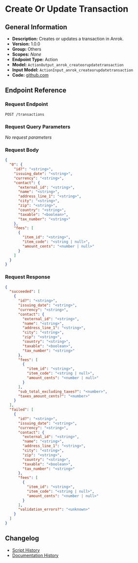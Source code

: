 <!-- BEGIN GENERATED CONTENT -->
# Create Or Update Transaction

## General Information

- **Description:** Creates or updates a transaction in Anrok.
- **Version:** 1.0.0
- **Group:** Others
- **Scopes:** _None_
- **Endpoint Type:** Action
- **Model:** `ActionOutput_anrok_createorupdatetransaction`
- **Input Model:** `ActionInput_anrok_createorupdatetransaction`
- **Code:** [github.com](https://github.com/NangoHQ/integration-templates/tree/main/integrations/anrok/actions/create-or-update-transaction.ts)


## Endpoint Reference

### Request Endpoint

`POST /transactions`

### Request Query Parameters

_No request parameters_

### Request Body

```json
{
  "0": {
    "id?": "<string>",
    "issuing_date": "<string>",
    "currency": "<string>",
    "contact": {
      "external_id": "<string>",
      "name": "<string>",
      "address_line_1": "<string>",
      "city": "<string>",
      "zip": "<string>",
      "country": "<string>",
      "taxable": "<boolean>",
      "tax_number": "<string>"
    },
    "fees": [
      {
        "item_id": "<string>",
        "item_code": "<string | null>",
        "amount_cents": "<number | null>"
      }
    ]
  }
}
```

### Request Response

```json
{
  "succeeded": [
    {
      "id?": "<string>",
      "issuing_date": "<string>",
      "currency": "<string>",
      "contact": {
        "external_id": "<string>",
        "name": "<string>",
        "address_line_1": "<string>",
        "city": "<string>",
        "zip": "<string>",
        "country": "<string>",
        "taxable": "<boolean>",
        "tax_number": "<string>"
      },
      "fees": [
        {
          "item_id": "<string>",
          "item_code": "<string | null>",
          "amount_cents": "<number | null>"
        }
      ],
      "sub_total_excluding_taxes?": "<number>",
      "taxes_amount_cents?": "<number>"
    }
  ],
  "failed": [
    {
      "id?": "<string>",
      "issuing_date": "<string>",
      "currency": "<string>",
      "contact": {
        "external_id": "<string>",
        "name": "<string>",
        "address_line_1": "<string>",
        "city": "<string>",
        "zip": "<string>",
        "country": "<string>",
        "taxable": "<boolean>",
        "tax_number": "<string>"
      },
      "fees": [
        {
          "item_id": "<string>",
          "item_code": "<string | null>",
          "amount_cents": "<number | null>"
        }
      ],
      "validation_errors?": "<unknown>"
    }
  ]
}
```

## Changelog

- [Script History](https://github.com/NangoHQ/integration-templates/commits/main/integrations/anrok/actions/create-or-update-transaction.ts)
- [Documentation History](https://github.com/NangoHQ/integration-templates/commits/main/integrations/anrok/actions/create-or-update-transaction.md)

<!-- END  GENERATED CONTENT -->

